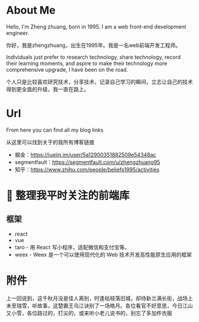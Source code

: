 # About Me

Hello, I'm Zheng zhuang, born in 1995. I am a web front-end development engineer.

你好，我是zhengzhuang，出生在1995年。我是一名web前端开发工程师。

Individuals just prefer to research technology, share technology, record their learning moments, and aspire to make their technology more comprehensive upgrade, I have been on the road.

个人只是比较喜欢研究技术，分享技术，记录自己学习的瞬间，立志让自己的技术得到更全面的升级，我一直在路上。

# Url

From here you can find all my blog links

从这里可以找到关于的我所有博客链接


* 掘金：https://juejin.im/user/5a12900351882509e54348ac
* segmentfault：https://segmentfault.com/u/zhengzhuang95
* 知乎：https://www.zhihu.com/people/beliefs1995/activities

# 🎉 整理我平时关注的前端库
## 框架

* react
* vue
* taro - 用 React 写小程序，适配微信和支付宝等。
* weex - Weex 是一个可以使用现代化的 Web 技术开发高性能原生应用的框架

# 附件

上一回说到，这千秋月没是佳人离别，时逢枯枝落旧城，却待新兰满长街，战场上未至瑞雪，听故事，这楚霸王乌江诀别了一场皓月。各位看官不好意思，今日江山又小雪，各位路过的，打尖的，或来听小老儿说书的，别忘了多加件衣服
